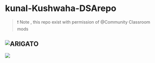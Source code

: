 # kunal-Kushwaha-DSArepo
> ❗ Note , this repo exist with permission of @Community Classroom mods

![ARIGATO](https://github.com/abhay-h/kunal-Kushwaha-DSArepo/blob/main/kunal_.gif)
---

![](https://c.tenor.com/nk3vGEEfdDQAAAAC/anime-girl-im-innocent-anime-im-innocent.gif)


